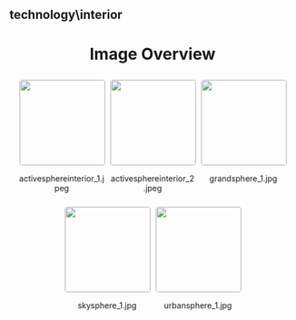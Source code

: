 ## technology\interior
<style>
    .image-gallery {
        display: flex;
        flex-wrap: wrap;
        gap: 10px;
        justify-content: center;
        padding: 10px;
    }
    .image-gallery img {
        width: 150px;
        height: auto;
        border: 1px solid #ddd;
        border-radius: 5px;
    }
    .image-gallery div {
        flex: 1 1 calc(33.333% - 20px); /* Three images per row on large screens */
        max-width: 150px;
        text-align: center;
    }
    @media (max-width: 768px) {
        .image-gallery div {
            flex: 1 1 calc(50% - 20px); /* Two images per row on medium screens */
        }
    }
    @media (max-width: 480px) {
        .image-gallery div {
            flex: 1 1 100%; /* One image per row on small screens */
        }
    }
</style>
<h1 style ="text-align: center;"> Image Overview </h1> <div class="image-gallery">
<div>
<img src="https://media.evkx.net/multimedia/technology/interior/activesphereinterior_1_st.jpeg">
<p>activesphereinterior_1.jpeg</p>
</div>
<div>
<img src="https://media.evkx.net/multimedia/technology/interior/activesphereinterior_2_st.jpeg">
<p>activesphereinterior_2.jpeg</p>
</div>
<div>
<img src="https://media.evkx.net/multimedia/technology/interior/grandsphere_1_st.jpg">
<p>grandsphere_1.jpg</p>
</div>
<div>
<img src="https://media.evkx.net/multimedia/technology/interior/skysphere_1_st.jpg">
<p>skysphere_1.jpg</p>
</div>
<div>
<img src="https://media.evkx.net/multimedia/technology/interior/urbansphere_1_st.jpg">
<p>urbansphere_1.jpg</p>
</div>
</div>
